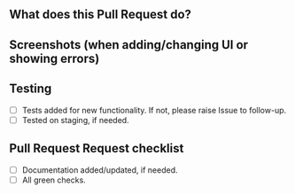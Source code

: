 ## What does this Pull Request do?
<!-- ### Clubhouse story id [ch1000](url) -->
<!-- Briefly describe what this PR is about -->
<!-- Use labels in the description -->
## Screenshots (when adding/changing UI or showing errors)
## Testing
- [ ] Tests added for new functionality. If not, please raise Issue to follow-up.
- [ ] Tested on staging, if needed.
## Pull Request Request checklist
- [ ] Documentation added/updated, if needed.
- [ ] All green checks.
